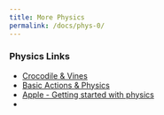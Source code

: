 ```yaml
---
title: More Physics 
permalink: /docs/phys-0/
---
```





### Physics Links

* [Crocodile & Vines](https://www.raywenderlich.com/5347797-how-to-make-a-game-like-cut-the-rope-with-spritekit)
* [Basic Actions & Physics](https://code.tutsplus.com/tutorials/spritekit-actions-and-physics--cms-28961)
* [Apple - Getting started with physics](https://developer.apple.com/documentation/spritekit/sknode/getting_started_with_physics_bodies)
* 
